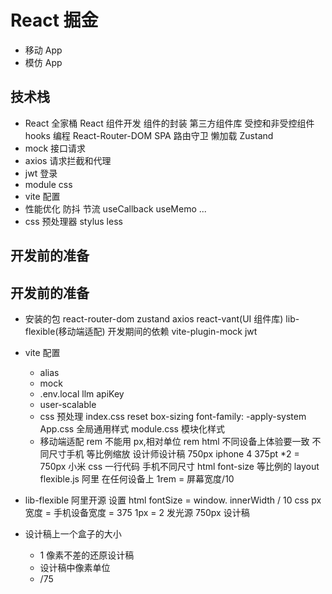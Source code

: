 # React 掘金

- 移动 App
- 模仿 App

## 技术栈

- React 全家桶
  React 组件开发
  组件的封装
  第三方组件库
  受控和非受控组件
  hooks 编程
  React-Router-DOM
  SPA
  路由守卫
  懒加载
  Zustand
- mock 接口请求
- axios 请求拦截和代理
- jwt 登录
- module css
- vite 配置
- 性能优化
  防抖 节流
  useCallback useMemo ...
- css 预处理器 stylus less

## 开发前的准备

## 开发前的准备

- 安装的包
  react-router-dom zustand axios
  react-vant(UI 组件库) lib-flexible(移动端适配)
  开发期间的依赖
  vite-plugin-mock jwt
- vite 配置
  - alias
  - mock
  - .env.local
    llm apiKey
  - user-scalable
  - css 预处理
    index.css reset
    box-sizing font-family: -apply-system
    App.css 全局通用样式
    module.css 模块化样式
  - 移动端适配 rem
    不能用 px,相对单位 rem html
    不同设备上体验要一致
    不同尺寸手机 等比例缩放
    设计师设计稿 750px iphone 4 375pt \*2 = 750px
    小米
    css 一行代码 手机不同尺寸 html font-size 等比例的
    layout
    flexible.js 阿里 在任何设备上
    1rem = 屏幕宽度/10
- lib-flexible
  阿里开源
  设置 html fontSize = window.
  innerWidth / 10
  css px 宽度 = 手机设备宽度 = 375
  1px = 2 发光源
  750px 设计稿

- 设计稿上一个盒子的大小
  - 1 像素不差的还原设计稿
  - 设计稿中像素单位
  - /75
